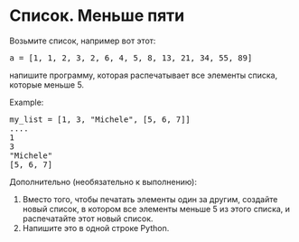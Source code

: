 <h1>Список. Меньше пяти</h1>

Возьмите список, например вот этот:

<pre>
a = [1, 1, 2, 3, 2, 6, 4, 5, 8, 13, 21, 34, 55, 89]
</pre>

напишите программу, которая распечатывает все элементы списка, которые меньше 5.

Example:
<pre>
my_list = [1, 3, "Michele", [5, 6, 7]]
....
1 
3
"Michele"
[5, 6, 7]
</pre>

Дополнительно (необязательно к выполнению):

1. Вместо того, чтобы печатать элементы один за другим, создайте новый список, в котором все элементы меньше 5 из этого списка, и распечатайте этот новый список.
2. Напишите это в одной строке Python.